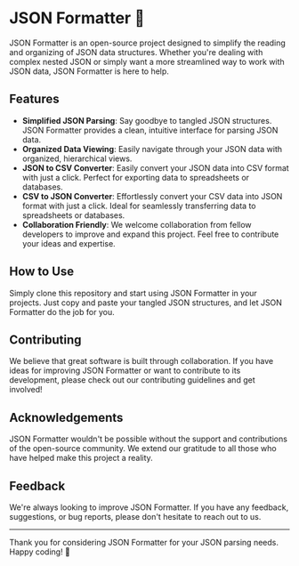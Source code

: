 # JSON Formatter 🚀

JSON Formatter is an open-source project designed to simplify the reading and organizing of JSON data structures. Whether you're dealing with complex nested JSON or simply want a more streamlined way to work with JSON data, JSON Formatter is here to help.

## Features

- **Simplified JSON Parsing**: Say goodbye to tangled JSON structures. JSON Formatter provides a clean, intuitive interface for parsing JSON data.
- **Organized Data Viewing**: Easily navigate through your JSON data with organized, hierarchical views.
- **JSON to CSV Converter**: Easily convert your JSON data into CSV format with just a click. Perfect for exporting data to spreadsheets or databases.
- **CSV to JSON Converter**: Effortlessly convert your CSV data into JSON format with just a click. Ideal for seamlessly transferring data to spreadsheets or databases.
- **Collaboration Friendly**: We welcome collaboration from fellow developers to improve and expand this project. Feel free to contribute your ideas and expertise.

## How to Use

Simply clone this repository and start using JSON Formatter in your projects. Just copy and paste your tangled JSON structures, and let JSON Formatter do the job for you.

## Contributing

We believe that great software is built through collaboration. If you have ideas for improving JSON Formatter or want to contribute to its development, please check out our contributing guidelines and get involved!

## Acknowledgements

JSON Formatter wouldn't be possible without the support and contributions of the open-source community. We extend our gratitude to all those who have helped make this project a reality.

## Feedback

We're always looking to improve JSON Formatter. If you have any feedback, suggestions, or bug reports, please don't hesitate to reach out to us.

---

Thank you for considering JSON Formatter for your JSON parsing needs. Happy coding! 🚀